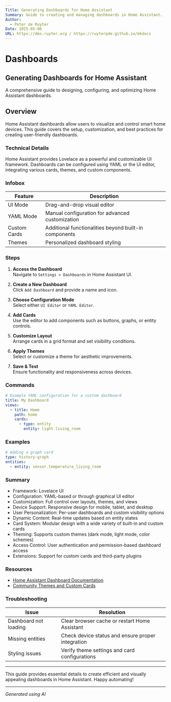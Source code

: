 ```yaml
---
Title: Generating Dashboards for Home Assistant
Summary: Guide to creating and managing dashboards in Home Assistant.
Author:
  - Peter de Ruyter
Date: 2025-05-06
URL: https://dms.ruyter.org / https://ruyterpde.github.io/mkdocs
---
```


# Dashboards

## Generating Dashboards for Home Assistant
   A comprehensive guide to designing, configuring, and optimizing Home Assistant dashboards.

## Overview
   Home Assistant dashboards allow users to visualize and control smart home devices. This guide covers the setup, customization, and best practices for creating user-friendly dashboards.

### Technical Details
   Home Assistant provides Lovelace as a powerful and customizable UI framework. Dashboards can be configured using YAML or the UI editor, integrating various cards, themes, and custom components.

### Infobox
| Feature      | Description                                           |
| ------------ | ----------------------------------------------------- |
| UI Mode      | Drag-and-drop visual editor                           |
| YAML Mode    | Manual configuration for advanced customization       |
| Custom Cards | Additional functionalities beyond built-in components |
| Themes       | Personalized dashboard styling                        |

### Steps
1. **Access the Dashboard**  
   Navigate to `Settings > Dashboards` in Home Assistant UI.
   
2. **Create a New Dashboard**  
   Click `Add Dashboard` and provide a name and icon.

3. **Choose Configuration Mode**  
   Select either `UI Editor` or `YAML Editor`.

4. **Add Cards**  
   Use the editor to add components such as buttons, graphs, or entity controls.

5. **Customize Layout**  
   Arrange cards in a grid format and set visibility conditions.

6. **Apply Themes**  
   Select or customize a theme for aesthetic improvements.

7. **Save & Test**  
   Ensure functionality and responsiveness across devices.

### Commands
```yaml
# Example YAML configuration for a custom dashboard
title: My Dashboard
views:
  - title: Home
    path: home
    cards:
      - type: entity
        entity: light.living_room
```

### Examples
```yaml
# Adding a graph card
type: history-graph
entities:
  - entity: sensor.temperature_living_room
```

### Summary
- Framework: Lovelace UI
- Configuration: YAML-based or through graphical UI editor
- Customization: Full control over layouts, themes, and views
- Device Support: Responsive design for mobile, tablet, and desktop
- User Personalization: Per-user dashboards and custom visibility options
- Dynamic Content: Real-time updates based on entity states
- Card System: Modular design with a wide variety of built-in and custom cards
- Theming: Supports custom themes (dark mode, light mode, color schemes)
- Access Control: User authentication and permission-based dashboard access
- Extensions: Support for custom cards and third-party plugins

### Resources
- [Home Assistant Dashboard Documentation](https://www.home-assistant.io/lovelace/)
- [Community Themes and Custom Cards](https://community.home-assistant.io/c/themes)

### Troubleshooting
| Issue                 | Resolution                                        |
| --------------------- | ------------------------------------------------- |
| Dashboard not loading | Clear browser cache or restart Home Assistant     |
| Missing entities      | Check device status and ensure proper integration |
| Styling issues        | Verify theme settings and card configurations     |

---

This guide provides essential details to create efficient and visually appealing dashboards in Home Assistant. Happy automating!

---

*Generated using AI*    
